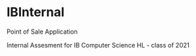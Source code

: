 # IBInternal
Point of Sale Application

Internal Assesment for IB Computer Science HL - class of 2021

